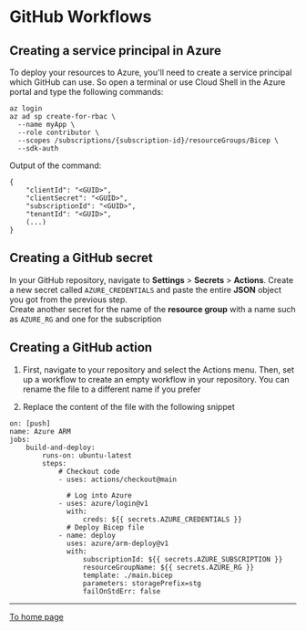 # GitHub Workflows 

## Creating a service principal in Azure

To deploy your resources to Azure, you'll need to create a service principal which GitHub can use. So open a terminal or use Cloud Shell in the Azure portal and type the following commands:
```
az login
az ad sp create-for-rbac \
  --name myApp \
  --role contributor \
  --scopes /subscriptions/{subscription-id}/resourceGroups/Bicep \
  --sdk-auth
```
Output of the command:
```
{
    "clientId": "<GUID>",
    "clientSecret": "<GUID>",
    "subscriptionId": "<GUID>",
    "tenantId": "<GUID>",
    (...)
}
```

## Creating a GitHub secret

In your GitHub repository, navigate to **Settings** > **Secrets** > **Actions**. Create a new secret called `AZURE_CREDENTIALS` and paste the entire **JSON** object you got from the previous step. <br/>
Create another secret for the name of the **resource group** with a name such as `AZURE_RG` and one for the subscription

## Creating a GitHub action
1. First, navigate to your repository and select the Actions menu. Then, set up a workflow to create an empty workflow in your repository. You can rename the file to a different name if you prefer

2. Replace the content of the file with the following snippet
```
on: [push]
name: Azure ARM
jobs:
    build-and-deploy:
        runs-on: ubuntu-latest
        steps:
            # Checkout code
            - uses: actions/checkout@main

              # Log into Azure
            - uses: azure/login@v1
              with:
                  creds: ${{ secrets.AZURE_CREDENTIALS }}
              # Deploy Bicep file
            - name: deploy
              uses: azure/arm-deploy@v1
              with:
                  subscriptionId: ${{ secrets.AZURE_SUBSCRIPTION }}
                  resourceGroupName: ${{ secrets.AZURE_RG }}
                  template: ./main.bicep
                  parameters: storagePrefix=stg
                  failOnStdErr: false
```
<hr/>

[To home page](../README.md)
